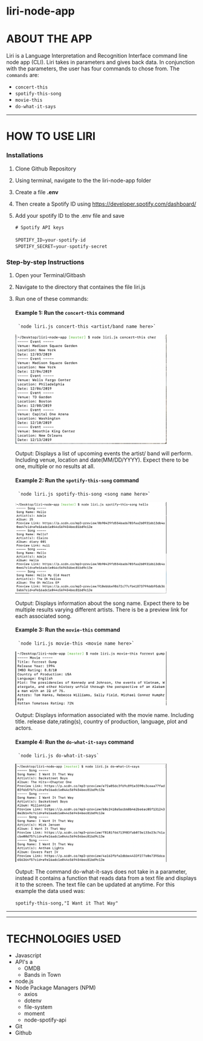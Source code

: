 # **liri-node-app**

# ABOUT THE APP


Liri is a Language Interpretation and Recognition Interface command line node app (CLI). Liri takes in parameters and gives back data. In conjunction with the parameters, the user has four commands to chose from.
The `commands` are:

* `concert-this`
* `spotify-this-song`
* `movie-this`
* `do-what-it-says`

<hr>

# HOW TO USE LIRI

### **Installations**
1. Clone Github Repository 
2. Using terminal, navigate to the the liri-node-app folder
3. Create a file **.env**
4. Then create a Spotify ID using https://developer.spotify.com/dashboard/
5. Add your spotify ID to the .env file and save

    ```js
    # Spotify API keys

    SPOTIFY_ID=your-spotify-id
    SPOTIFY_SECRET=your-spotify-secret

    ```

### **Step-by-step Instructions**

1. Open your Terminal/Gitbash
2. Navigate to the directory that containes the file liri.js
4. Run one of these commands:

    #### **Example 1:** Run the `concert-this` command

        `node liri.js concert-this <artist/band name here>`

    <img src = "images/concer-this.png" width="400px"/>
   
     Output: Displays a list of upcoming events the artist/ band will perform. Including venue, location and date(MM/DD/YYYY). 
     Expect there to be one, multiple or no results at all. 


    #### **Example 2:** Run the `spotify-this-song` command

        `node liri.js spotify-this-song <song name here>`
        
    <img src = "images/spotify-this-song.png" width="400px"/>

     Output: Displays information about the song name. Expect there to be multiple results varying different artists. There is be a preview link for each associated song. 


    #### **Example 3:** Run the `movie-this` command

        `node liri.js movie-this <movie name here>`

    <img src = "images/movie-this.png" width="400px"/>
     
     Output: Displays information associated with the movie name. Including title. release date,rating(s), country of production, language, plot and actors. 


    #### **Example 4:** Run the `do-what-it-says` command

        `node liri.js do-what-it-says`

    <img src = "images/do-what-it-says.png" width="400px"/>

    Output: The command do-what-it-says does not take in a parameter, instead it contains a function that reads data from a text file and displays it to the screen. The text file can be updated at anytime. 
    For this example the data used was: 

    `spotify-this-song,"I Want it That Way"`

---

<!-- ### **LIRI BOT LIVE**

<img src = "images/" width="600px"/> -->

<hr>

# TECHNOLOGIES USED
* Javascript
* API's a
    * OMDB
    * Bands in Town
* node.js 
* Node Package Managers (NPM)
    * axios
    * dotenv
    * file-system
    * moment
    * node-spotify-api
* Git
* Github
    

